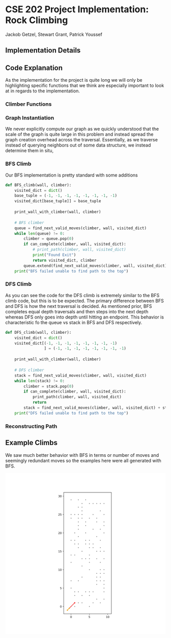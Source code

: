 # CSE 202 Project Implementation: Rock Climbing
Jackob Getzel, Stewart Grant, Patrick Youssef

## Implementation Details


## Code Explanation

As the implementation for the project is quite long we will only be highlighting specific functions that we think are especially important to look at in regards to the implementation.

### Climber Functions

### Graph Instantiation

We never explicitly compute our graph as we quickly understood that the scale of the graph is quite large in this problem and instead spread the graph creation overhead across the traversal. Essentially, as we traverse instead of querying neighbors out of some data structure, we instead determine them in situ,

### BFS Climb

Our BFS implementation is pretty standard with some additions 

```python
def BFS_climb(wall, climber):
    visited_dict = dict()
    base_tuple = (-1, -1, -1, -1, -1, -1, -1, -1)
    visited_dict[base_tuple]] = base_tuple

    print_wall_with_climber(wall, climber)

    # BFS climber
    queue = find_next_valid_moves(climber, wall, visited_dict)
    while len(queue) != 0:
        climber = queue.pop(0)
        if can_complete(climber, wall, visited_dict):
            # print_path(climber, wall, visited_dict)
            print("Found Exit")
            return visited_dict, climber
        queue.extend(find_next_valid_moves(climber, wall, visited_dict))
    print("BFS failed unable to find path to the top")
```

### DFS Climb

As you can see the code for the DFS climb is extremely similar to the BFS climb code, but this is to be expected. The primary difference between BFS and DFS is how the next traversal is decided. As mentioned prior, BFS completes equal depth traversals and then steps into the next depth whereas DFS only goes into depth until hitting an endpoint. This behavior is characteristic fo the queue vs stack in BFS and DFS respectively.

```python
def DFS_climb(wall, climber):
    visited_dict = dict()
    visited_dict[(-1, -1, -1, -1, -1, -1, -1, -1)
                 ] = (-1, -1, -1, -1, -1, -1, -1, -1)

    print_wall_with_climber(wall, climber)

    # DFS climber
    stack = find_next_valid_moves(climber, wall, visited_dict)
    while len(stack) != 0:
        climber = stack.pop(0)
        if can_complete(climber, wall, visited_dict):
            print_path(climber, wall, visited_dict)
            return
        stack = find_next_valid_moves(climber, wall, visited_dict) + stack
    print("DFS failed unable to find path to the top")
```

### Reconstructing Path

## Example Climbs

We saw much better behavior with BFS in terms or number of moves and seemingly redundant moves so the examples here were all generated with BFS.

![Video of an example pod run.](./files/path0.gif)
